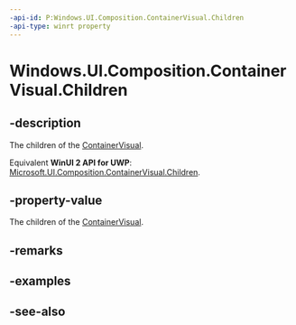 ```yaml
---
-api-id: P:Windows.UI.Composition.ContainerVisual.Children
-api-type: winrt property
---
```


<!-- Property syntax
public Windows.UI.Composition.VisualCollection Children { get; }
-->

# Windows.UI.Composition.ContainerVisual.Children

## -description
The children of the [ContainerVisual](containervisual.md).

Equivalent **WinUI 2 API for UWP**: [Microsoft.UI.Composition.ContainerVisual.Children](/windows/winui/api/microsoft.ui.composition.containervisual.children).

## -property-value
The children of the [ContainerVisual](containervisual.md).

## -remarks

## -examples

## -see-also
